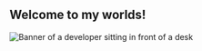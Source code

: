 ## Welcome to my worlds!
<img src="https://github.com/EvanderDreamurr/EvanderDreamurr/blob/main/PARTY.png" alt="Banner of a developer sitting in front of a desk">
<!--
**EvanderDreamurr/EvanderDreamurr** is a ✨ _special_ ✨ repository because its `README.md` (this file) appears on your GitHub profile.
